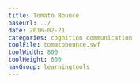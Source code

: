```yaml
---
title: Tomato Bounce
baseurl: ../
date: 2016-02-21
categories: cognition communication
toolFile: tomatobounce.swf
toolWidth: 800
toolHeight: 600
navGroup: learningtools
---
```

